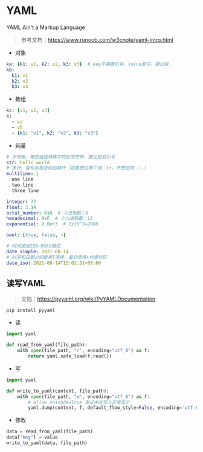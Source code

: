 # YAML

YAML Ain't a Markup Language

> 参考文档：<https://www.runoob.com/w3cnote/yaml-intro.html>

- 对象

```yaml
ka: {k1: v1, k2: v2, k3: v3}  # key不需要引号，value都可，建议用
kb:
  k1: v1
  k2: v2
  k3: v3
```

- 数组

```yaml
kc: [v1, v2, v3]
k:
  - va
  - vb
  - {k1: "v1", k2: "v2", k3: "v3"}
```

- 纯量

```yaml
# 字符串，带空格或特殊字符的字符串，建议用双引号
str: hello world
# 多行，每句末尾自动加换行（如果想加两个用：|+，不想加用：|-）
multiline: |
  one line
  two line
  three line

integer: 77
float: 3.14
octal_number: 010  # 八进制数：8
hexadecimal: 0xF  # 十六进制数：15
exponential: 2.0e+3  # 2x10^3=2000

bool: [true, false, ~]

# 时间使用ISO-8601格式
date_simple: 2021-08-14
# 时间和日期之间使用T连接，最后使用+代表时区
date_iso: 2021-08-14T15:02:31+08:00
```

## 读写YAML

> 文档：<https://pyyaml.org/wiki/PyYAMLDocumentation>

`pip install pyyaml`

- 读

```python
import yaml

def read_from_yaml(file_path):
    with open(file_path, "r", encoding="utf_8") as f:
        return yaml.safe_load(f.read())
```

- 写

```python
import yaml

def write_to_yaml(content, file_path):
    with open(file_path, "w", encoding="utf_8") as f:
        # allow_unicode=True 保证中文写入正常显示
        yaml.dump(content, f, default_flow_style=False, encoding='utf-8', allow_unicode=True)
```

- 修改

```python
data = read_from_yaml(file_path)
data["key"] = value
write_to_yaml(data, file_path)
```
